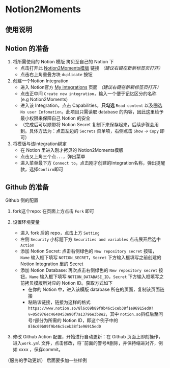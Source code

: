 # Notion2Moments



## 使用说明

## Notion 的准备

1. 将所需使用的 Notion 模版 拷贝至自己的 Notion 下
    - 点击打开此 [Notion2Moments模版](https://sticky-cotton-ad9.notion.site/856c69b89f9b46c5aaba8f1e16915ed0?v=05d976ec4040453e90f7a13796b3b8ed&pvs=74) 链接 *（建议右键在新新标签页打开）* 
    - 点击右上角重叠方块 `duplicate` 按钮
2. 创建一个Notion Integration
    - 进入 Notion官方 [My integrations](https://www.notion.so/my-integrations) 页面 *（建议右键在新新标签页打开）* 
    - 点击正中间 `Create new integration`，输入一个便于记忆区分的名称 (e.g Notion2Moments)
    - 进入该 Integration，点击 Capabilities，**只勾选** `Read content` 以及圈选 `No user Infomation`。此项目只需读取 database 的内容，因此这里给予最小权限来保障自己 Notion 的安全
    - （完成后可以顺带将 Notion Secret 复制下来保存起来，后续步骤会用到。具体方法为：点击左边的 `Secrets` 菜单项，右侧点击 `Show` -> `Copy` 即可）
3. 将模版与该Integration绑定
    - 在 Notion 里进入刚才拷贝的 Notion2Moments模版
    - 点击又上角三个点`...`，弹出菜单
    - 进入菜单最下方 `Connect to`，点击刚才创建的Integration名称，弹出提醒款，选择`Confirm`即可



## Github 的准备

Github 侧的配置

1. fork这个repo: 在页面上方点击 `Fork` 即可
2. 设置环境变量
    - 进入 fork 后的 repo，点击上方 `Setting`
    - 左侧 `Security` 小标题下方 `Securities and variables` 点击展开后选中 `Action`
    - 添加 Notion Secret: 点击右侧绿色的 `New repository secret` 按钮，`Name` 输入框下填写 `NOTION_SECRET`，`Secret` 下方输入框填写之前创建的 Notion Integration 里的 Secret 
    - 添加 Notion Database: 再次点击右侧绿色的 `New repository secret` 按钮，`Name` 输入框下填写 `NOTION_DATABASE_ID`，`Secret` 下方输入框填写之前拷贝模版所对应的 Notion ID。获取方式如下
        - 在你的 Notion 中，进入该模版 database 所在的页面，复制该页面链接
        - 粘贴该链接，链接为这样的格式 `https://www.notion.so/8l6c69b89f9b46c5ceb38f1e96915ed0?v=05d976ec4640453e90f7a13796e3b8e2`，其中 `notion.so`斜杠后至问号`?`部分为所需的 Notion ID，即这个例子中的 `8l6c69b89f9b46c5ceb38f1e96915ed0` 







 3. 修改 Github Action 配置，开始进行自动更新：在 Github 页面上即刻操作，进入`work.yml` 文件，点击修改，将``前面的警号#删除，并保持缩进对齐，例如 xxxx
，保存commit。

（服务的手动更新）
后面要多加一些样例